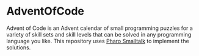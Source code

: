 # AdventOfCode
Advent of Code is an Advent calendar of small programming puzzles for a variety of skill sets and skill levels that can be solved in any programming language you like. 
This repository uses [Pharo Smalltalk](https://pharo.org/) to implement the solutions.

